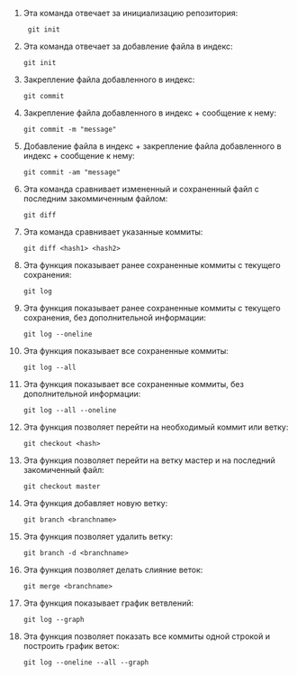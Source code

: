 1. Эта команда отвечает за инициализацию репозитория:
        
        git init

2. Эта команда отвечает за добавление файла в индекс:
 
       git init

3. Закрепление файла добавленного в индекс:

       git commit

4. Закрепление файла добавленного в индекс + сообщение к нему:
      
       git commit -m "message"

5. Добавление файла в индекс + закрепление файла добавленного в индекс + сообщение к нему:

       git commit -am "message"

6. Эта команда сравнивает измененный и сохраненный файл с последним закоммиченным файлом:

       git diff

7. Эта команда сравнивает указанные коммиты:
 
       git diff <hash1> <hash2>


8. Эта функция показывает ранее сохраненные коммиты с текущего сохранения:

       git log

9. Эта функция показывает ранее сохраненные коммиты с текущего сохранения, без дополнительной информации:

       git log --oneline

 10. Эта функция показывает все сохраненные коммиты:

         git log --all      

11. Эта функция показывает все сохраненные коммиты, без дополнительной информации:

        git log --all --oneline

12. Эта функция позволяет перейти на необходимый коммит или ветку:

        git checkout <hash>

13. Эта функция позволяет перейти на ветку мастер и на последний закомиченный файл:

        git checkout master

14. Эта функция добавляет новую ветку:

        git branch <branchname>
15. Эта функция позволяет удалить ветку:

        git branch -d <branchname>

16. Эта функция позволяет делать слияние веток:

        git merge <branchname>

17. Эта функция показывает график ветвлений:

        git log --graph

18. Эта функция позволяет показать все коммиты одной строкой и построить график веток:

        git log --oneline --all --graph